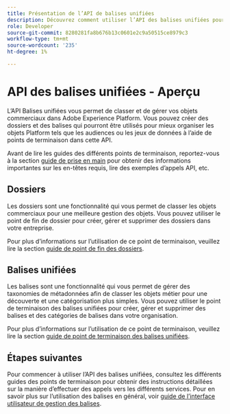 ```yaml
---
title: Présentation de l’API de balises unifiées
description: Découvrez comment utiliser l’API des balises unifiées pour gérer les balises et dossiers unifiés dans Adobe Experience Platform.
role: Developer
source-git-commit: 8280281fa8b676b13c0601e2c9a50515ce8979c3
workflow-type: tm+mt
source-wordcount: '235'
ht-degree: 1%

---
```



# API des balises unifiées - Aperçu

L’API Balises unifiées vous permet de classer et de gérer vos objets commerciaux dans Adobe Experience Platform. Vous pouvez créer des dossiers et des balises qui pourront être utilisés pour mieux organiser les objets Platform tels que les audiences ou les jeux de données à l’aide de points de terminaison dans cette API.

Avant de lire les guides des différents points de terminaison, reportez-vous à la section [guide de prise en main](./getting-started.md) pour obtenir des informations importantes sur les en-têtes requis, lire des exemples d’appels API, etc.

## Dossiers

Les dossiers sont une fonctionnalité qui vous permet de classer les objets commerciaux pour une meilleure gestion des objets. Vous pouvez utiliser le point de fin de dossier pour créer, gérer et supprimer des dossiers dans votre entreprise.

Pour plus d’informations sur l’utilisation de ce point de terminaison, veuillez lire la section [guide de point de fin des dossiers](./folders.md).

## Balises unifiées

Les balises sont une fonctionnalité qui vous permet de gérer des taxonomies de métadonnées afin de classer les objets métier pour une découverte et une catégorisation plus simples. Vous pouvez utiliser le point de terminaison des balises unifiées pour créer, gérer et supprimer des balises et des catégories de balises dans votre organisation.

Pour plus d’informations sur l’utilisation de ce point de terminaison, veuillez lire la section [guide de point de terminaison des balises unifiées](./tags.md).

## Étapes suivantes

Pour commencer à utiliser l’API des balises unifiées, consultez les différents guides des points de terminaison pour obtenir des instructions détaillées sur la manière d’effectuer des appels vers les différents services. Pour en savoir plus sur l’utilisation des balises en général, voir [guide de l’interface utilisateur de gestion des balises](../ui/managing-tags.md).

